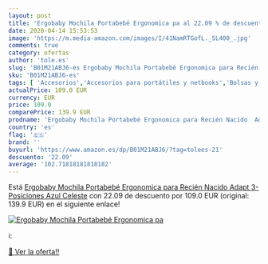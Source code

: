 ```yaml
---
layout: post
title: 'Ergobaby Mochila Portabebé Ergonomica pa al 22.09 % de descuento'
date: 2020-04-14 15:53:53
image: 'https://m.media-amazon.com/images/I/41NamRTGofL._SL400_.jpg'
comments: true
category: ofertas
author: 'tole.es'
slug: 'B01M21ABJ6-es Ergobaby Mochila Portabebé Ergonomica para Recién Nacido...'
sku: 'B01M21ABJ6-es'
tags: [ 'Accesorios','Accesorios para portátiles y netbooks','Bolsas y fundas para portátiles y netbooks','Informática','Mochilas para portátiles y netbooks','mochila', ]
actualPrice: 109.0 EUR
currency: EUR
price: 109.0
comparePrice: 139.9 EUR
prodname: 'Ergobaby Mochila Portabebé Ergonomica para Recién Nacido  Adapt 3-Posiciones Azul Celeste'
country: 'es'
flag: '🇪🇸'
brand: ''
buyurl: 'https://www.amazon.es/dp/B01M21ABJ6/?tag=tolees-21'
descuento: '22.09'
average: '102.71818181818182'
---
```


Está [Ergobaby Mochila Portabebé Ergonomica para Recién Nacido  Adapt 3-Posiciones Azul Celeste](https://www.amazon.es/dp/B01M21ABJ6/?tag=tolees-21) con 22.09 de descuento por 109.0 EUR (original: 139.9 EUR) en el siguiente enlace!

[![Ergobaby Mochila Portabebé Ergonomica pa](https://m.media-amazon.com/images/I/41NamRTGofL._SL400_.jpg)](https://www.amazon.es/dp/B01M21ABJ6/?tag=tolees-21)

ℹ️:


[🛒 Ver la oferta!!](https://www.amazon.es/dp/B01M21ABJ6/?tag=tolees-21)
